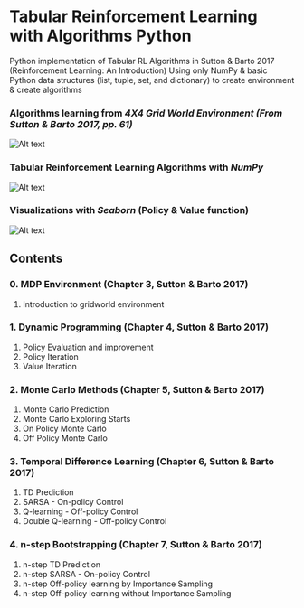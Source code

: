 # Tabular Reinforcement Learning with Algorithms Python
Python implementation of Tabular RL Algorithms in Sutton & Barto 2017 (Reinforcement Learning: An Introduction)
Using only NumPy & basic Python data structures (list, tuple, set, and dictionary) to create environment & create algorithms

### Algorithms learning from *4X4 Grid World Environment (From Sutton & Barto 2017, pp. 61)*

![Alt text](https://github.com/ashishpatel26/Easy-ML-and-DL/blob/master/Tabular-RL-with-Python/imgs/sutton_barto_example.PNG) <br>

### Tabular Reinforcement Learning Algorithms with *NumPy*

![Alt text](https://github.com/ashishpatel26/Easy-ML-and-DL/blob/master/Tabular-RL-with-Python/imgs/1.PNG) <br>

### Visualizations with *Seaborn* (Policy & Value function)

![Alt text](https://github.com/ashishpatel26/Easy-ML-and-DL/blob/master/Tabular-RL-with-Python/imgs/2.PNG)


## Contents

### 0. MDP Environment (Chapter 3, Sutton & Barto 2017)
1. Introduction to gridworld environment

### 1. Dynamic Programming (Chapter 4, Sutton & Barto 2017)
1. Policy Evaluation and improvement
2. Policy Iteration
3. Value Iteration

### 2. Monte Carlo Methods (Chapter 5, Sutton & Barto 2017)
1. Monte Carlo Prediction
2. Monte Carlo Exploring Starts
3. On Policy Monte Carlo
4. Off Policy Monte Carlo

### 3. Temporal Difference Learning (Chapter 6, Sutton & Barto 2017)
1. TD Prediction
2. SARSA - On-policy Control
3. Q-learning - Off-policy Control
4. Double Q-learning - Off-policy Control

### 4. n-step Bootstrapping (Chapter 7, Sutton & Barto 2017)
1. n-step TD Prediction
2. n-step SARSA - On-policy Control
3. n-step Off-policy learning by Importance Sampling
4. n-step Off-policy learning without Importance Sampling


